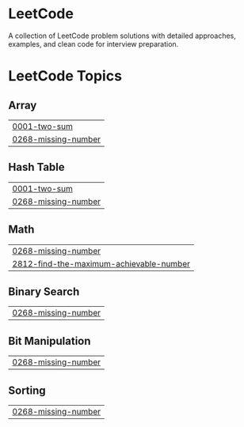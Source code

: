 # LeetCode
A collection of LeetCode problem solutions with detailed approaches, examples, and clean code for interview preparation.

<!---LeetCode Topics Start-->
# LeetCode Topics
## Array
|  |
| ------- |
| [0001-two-sum](https://github.com/Harsha-2603/LeetCode/tree/master/0001-two-sum) |
| [0268-missing-number](https://github.com/Harsha-2603/LeetCode/tree/master/0268-missing-number) |
## Hash Table
|  |
| ------- |
| [0001-two-sum](https://github.com/Harsha-2603/LeetCode/tree/master/0001-two-sum) |
| [0268-missing-number](https://github.com/Harsha-2603/LeetCode/tree/master/0268-missing-number) |
## Math
|  |
| ------- |
| [0268-missing-number](https://github.com/Harsha-2603/LeetCode/tree/master/0268-missing-number) |
| [2812-find-the-maximum-achievable-number](https://github.com/Harsha-2603/LeetCode/tree/master/2812-find-the-maximum-achievable-number) |
## Binary Search
|  |
| ------- |
| [0268-missing-number](https://github.com/Harsha-2603/LeetCode/tree/master/0268-missing-number) |
## Bit Manipulation
|  |
| ------- |
| [0268-missing-number](https://github.com/Harsha-2603/LeetCode/tree/master/0268-missing-number) |
## Sorting
|  |
| ------- |
| [0268-missing-number](https://github.com/Harsha-2603/LeetCode/tree/master/0268-missing-number) |
<!---LeetCode Topics End-->